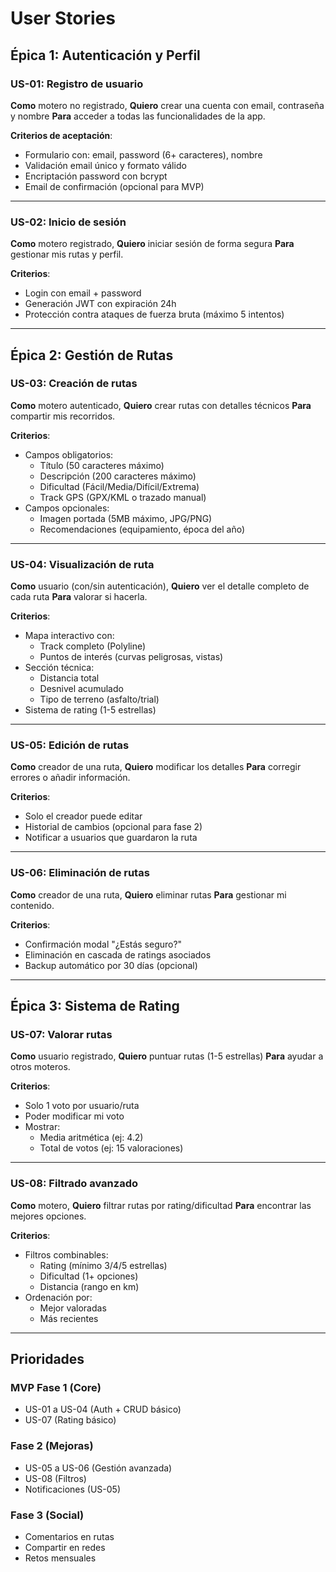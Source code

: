 # User Stories

## Épica 1: Autenticación y Perfil

### US-01: Registro de usuario
**Como** motero no registrado,
**Quiero** crear una cuenta con email, contraseña y nombre
**Para** acceder a todas las funcionalidades de la app.

**Criterios de aceptación**:
- Formulario con: email, password (6+ caracteres), nombre
- Validación email único y formato válido
- Encriptación password con bcrypt
- Email de confirmación (opcional para MVP)

---

### US-02: Inicio de sesión
**Como** motero registrado,
**Quiero** iniciar sesión de forma segura
**Para** gestionar mis rutas y perfil.

**Criterios**:
- Login con email + password
- Generación JWT con expiración 24h
- Protección contra ataques de fuerza bruta (máximo 5 intentos)

---

## Épica 2: Gestión de Rutas

### US-03: Creación de rutas
**Como** motero autenticado,
**Quiero** crear rutas con detalles técnicos
**Para** compartir mis recorridos.

**Criterios**:
- Campos obligatorios:
  - Título (50 caracteres máximo)
  - Descripción (200 caracteres máximo)
  - Dificultad (Fácil/Media/Difícil/Extrema)
  - Track GPS (GPX/KML o trazado manual)
- Campos opcionales:
  - Imagen portada (5MB máximo, JPG/PNG)
  - Recomendaciones (equipamiento, época del año)

---

### US-04: Visualización de ruta
**Como** usuario (con/sin autenticación),
**Quiero** ver el detalle completo de cada ruta
**Para** valorar si hacerla.

**Criterios**:
- Mapa interactivo con:
  - Track completo (Polyline)
  - Puntos de interés (curvas peligrosas, vistas)
- Sección técnica:
  - Distancia total
  - Desnivel acumulado
  - Tipo de terreno (asfalto/trial)
- Sistema de rating (1-5 estrellas)

---

### US-05: Edición de rutas
**Como** creador de una ruta,
**Quiero** modificar los detalles
**Para** corregir errores o añadir información.

**Criterios**:
- Solo el creador puede editar
- Historial de cambios (opcional para fase 2)
- Notificar a usuarios que guardaron la ruta

---

### US-06: Eliminación de rutas
**Como** creador de una ruta,
**Quiero** eliminar rutas
**Para** gestionar mi contenido.

**Criterios**:
- Confirmación modal "¿Estás seguro?"
- Eliminación en cascada de ratings asociados
- Backup automático por 30 días (opcional)

---

## Épica 3: Sistema de Rating

### US-07: Valorar rutas
**Como** usuario registrado,
**Quiero** puntuar rutas (1-5 estrellas)
**Para** ayudar a otros moteros.

**Criterios**:
- Solo 1 voto por usuario/ruta
- Poder modificar mi voto
- Mostrar:
  - Media aritmética (ej: 4.2)
  - Total de votos (ej: 15 valoraciones)

---

### US-08: Filtrado avanzado
**Como** motero,
**Quiero** filtrar rutas por rating/dificultad
**Para** encontrar las mejores opciones.

**Criterios**:
- Filtros combinables:
  - Rating (mínimo 3/4/5 estrellas)
  - Dificultad (1+ opciones)
  - Distancia (rango en km)
- Ordenación por:
  - Mejor valoradas
  - Más recientes

---

## Prioridades

### MVP Fase 1 (Core)
- US-01 a US-04 (Auth + CRUD básico)
- US-07 (Rating básico)

### Fase 2 (Mejoras)
- US-05 a US-06 (Gestión avanzada)
- US-08 (Filtros)
- Notificaciones (US-05)

### Fase 3 (Social)
- Comentarios en rutas
- Compartir en redes
- Retos mensuales